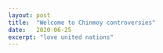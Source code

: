 ```yaml
---
layout: post
title:  "Welcome to Chinmoy controversies"
date:   2020-06-25
excerpt: "love united nations"
---
```

